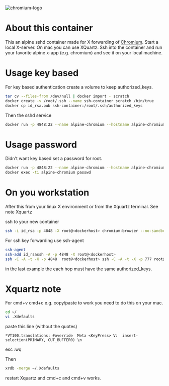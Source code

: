 ![chromium-logo](https://www.chromium.org/_/rsrc/1438879449147/config/customLogo.gif?revision=3)

# About this container

This an alpine sshd container made for X forwarding of
[Chromium](https://www.chromium.org/Home).
Start a local X-server. On mac you can use XQuartz.
Ssh into the container and run your favorite alpine
x-app (e.g. chromium) and see it on your local machine.

# Usage key based

For key based authentication create a volume to keep
authorized_keys.
```bash
tar cv --files-from /dev/null | docker import - scratch
docker create -v /root/.ssh --name ssh-container scratch /bin/true
docker cp id_rsa.pub ssh-container:/root/.ssh/authorized_keys
```

Then the sshd service
```bash
docker run -p 4848:22 --name alpine-chromium --hostname alpine-chromium --volumes-from ssh-container  -d danielguerra/alpine-chromium
```

# Usage password

Didn't want key based set a password for root.
```bash
docker run -p 4848:22 --name alpine-chromium --hostname alpine-chromium -d danielguerra/alpine-chromium
docker exec -ti alpine-chromium passwd
```

# On you workstation

After this from your linux
X environment or from the Xquartz
terminal. See note Xquartz

ssh to your new container
```bash
ssh -i id_rsa -p 4848 -X root@<dockerhost> chromium-browser --no-sandbox --disable-gpu
```

For ssh key forwarding use ssh-agent
```bash
ssh-agent
ssh-add id_rsassh -A -p 4848 -X root@<dockerhost>
ssh -C -A -t -X -p 4848  root@<dockerhost> ssh -C -A -t -X -p 777 root@<hop> chromium-browser --no-sandbox --disable-gpu
```
in the last example the each hop must have the same authorized_keys.

# Xquartz note
For cmd+v cmd+c e.g. copy/paste to work you need to do this on your mac.
```bash
cd ~/
vi .Xdefaults
```

paste this line (without the quotes)

`*VT100.translations: #override  Meta <KeyPress> V:  insert-selection(PRIMARY, CUT_BUFFER0) \n`

esc :wq

Then
```bash
xrdb -merge ~/.Xdefaults
```
restart Xquartz and cmd+c and cmd+v works.
